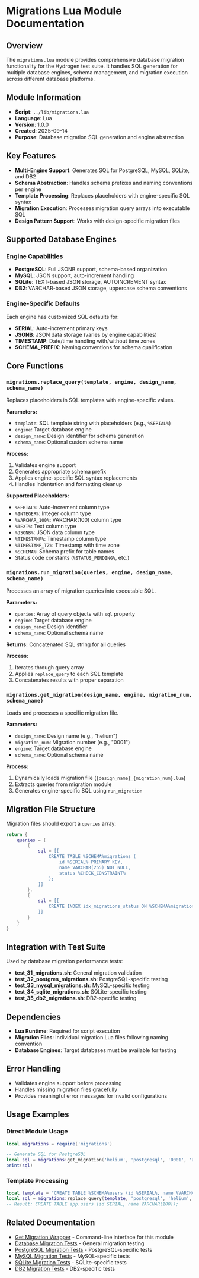 # Migrations Lua Module Documentation

## Overview

The `migrations.lua` module provides comprehensive database migration functionality for the Hydrogen test suite. It handles SQL generation for multiple database engines, schema management, and migration execution across different database platforms.

## Module Information

- **Script**: `../lib/migrations.lua`
- **Language**: Lua
- **Version**: 1.0.0
- **Created**: 2025-09-14
- **Purpose**: Database migration SQL generation and engine abstraction

## Key Features

- **Multi-Engine Support**: Generates SQL for PostgreSQL, MySQL, SQLite, and DB2
- **Schema Abstraction**: Handles schema prefixes and naming conventions per engine
- **Template Processing**: Replaces placeholders with engine-specific SQL syntax
- **Migration Execution**: Processes migration query arrays into executable SQL
- **Design Pattern Support**: Works with design-specific migration files

## Supported Database Engines

### Engine Capabilities

- **PostgreSQL**: Full JSONB support, schema-based organization
- **MySQL**: JSON support, auto-increment handling
- **SQLite**: TEXT-based JSON storage, AUTOINCREMENT syntax
- **DB2**: VARCHAR-based JSON storage, uppercase schema conventions

### Engine-Specific Defaults

Each engine has customized SQL defaults for:

- **SERIAL**: Auto-increment primary keys
- **JSONB**: JSON data storage (varies by engine capabilities)
- **TIMESTAMP**: Date/time handling with/without time zones
- **SCHEMA_PREFIX**: Naming conventions for schema qualification

## Core Functions

### `migrations.replace_query(template, engine, design_name, schema_name)`

Replaces placeholders in SQL templates with engine-specific values.

**Parameters:**

- `template`: SQL template string with placeholders (e.g., `%SERIAL%`)
- `engine`: Target database engine
- `design_name`: Design identifier for schema generation
- `schema_name`: Optional custom schema name

**Process:**

1. Validates engine support
2. Generates appropriate schema prefix
3. Applies engine-specific SQL syntax replacements
4. Handles indentation and formatting cleanup

**Supported Placeholders:**

- `%SERIAL%`: Auto-increment column type
- `%INTEGER%`: Integer column type
- `%VARCHAR_100%`: VARCHAR(100) column type
- `%TEXT%`: Text column type
- `%JSONB%`: JSON data column type
- `%TIMESTAMP%`: Timestamp column type
- `%TIMESTAMP_TZ%`: Timestamp with time zone
- `%SCHEMA%`: Schema prefix for table names
- Status code constants (`%STATUS_PENDING%`, etc.)

### `migrations.run_migration(queries, engine, design_name, schema_name)`

Processes an array of migration queries into executable SQL.

**Parameters:**

- `queries`: Array of query objects with `sql` property
- `engine`: Target database engine
- `design_name`: Design identifier
- `schema_name`: Optional schema name

**Returns:** Concatenated SQL string for all queries

**Process:**

1. Iterates through query array
2. Applies `replace_query` to each SQL template
3. Concatenates results with proper separation

### `migrations.get_migration(design_name, engine, migration_num, schema_name)`

Loads and processes a specific migration file.

**Parameters:**

- `design_name`: Design name (e.g., "helium")
- `migration_num`: Migration number (e.g., "0001")
- `engine`: Target database engine
- `schema_name`: Optional schema name

**Process:**

1. Dynamically loads migration file (`{design_name}_{migration_num}.lua`)
2. Extracts queries from migration module
3. Generates engine-specific SQL using `run_migration`

## Migration File Structure

Migration files should export a `queries` array:

```lua
return {
    queries = {
        {
            sql = [[
                CREATE TABLE %SCHEMA%migrations (
                    id %SERIAL% PRIMARY KEY,
                    name VARCHAR(255) NOT NULL,
                    status %CHECK_CONSTRAINT%
                );
            ]]
        },
        {
            sql = [[
                CREATE INDEX idx_migrations_status ON %SCHEMA%migrations(status);
            ]]
        }
    }
}
```

## Integration with Test Suite

Used by database migration performance tests:

- **test_31_migrations.sh**: General migration validation
- **test_32_postgres_migrations.sh**: PostgreSQL-specific testing
- **test_33_mysql_migrations.sh**: MySQL-specific testing
- **test_34_sqlite_migrations.sh**: SQLite-specific testing
- **test_35_db2_migrations.sh**: DB2-specific testing

## Dependencies

- **Lua Runtime**: Required for script execution
- **Migration Files**: Individual migration Lua files following naming convention
- **Database Engines**: Target databases must be available for testing

## Error Handling

- Validates engine support before processing
- Handles missing migration files gracefully
- Provides meaningful error messages for invalid configurations

## Usage Examples

### Direct Module Usage

```lua
local migrations = require('migrations')

-- Generate SQL for PostgreSQL
local sql = migrations:get_migration('helium', 'postgresql', '0001', 'app')
print(sql)
```

### Template Processing

```lua
local template = "CREATE TABLE %SCHEMA%users (id %SERIAL%, name %VARCHAR_100%);"
local sql = migrations:replace_query(template, 'postgresql', 'helium', 'app')
-- Result: CREATE TABLE app.users (id SERIAL, name VARCHAR(100));
```

## Related Documentation

- [Get Migration Wrapper](get_migration_wrapper.md) - Command-line interface for this module
- [Database Migration Tests](../../tests/docs/test_31_migrations.md) - General migration testing
- [PostgreSQL Migration Tests](../../tests/docs/test_32_postgres_migrations.md) - PostgreSQL-specific tests
- [MySQL Migration Tests](../../tests/docs/test_33_mysql_migrations.md) - MySQL-specific tests
- [SQLite Migration Tests](../../tests/docs/test_34_sqlite_migrations.md) - SQLite-specific tests
- [DB2 Migration Tests](../../tests/docs/test_35_db2_migrations.md) - DB2-specific tests